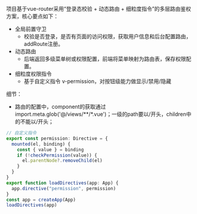 项目基于vue-router采用“登录态校验 + 动态路由 + 细粒度指令”的多层路由鉴权方案，核心要点如下：

- 全局前置守卫
    - 校验是否登录，是否有页面的访问权限，获取用户信息和后台配置路由，addRoute注册。
- 动态路由
    - 后端返回多级菜单树或权限配置，前端将菜单映射为路由表，保存权限配置。
- 细粒度权限指令
    - 基于自定义指令 v-permission，对按钮级能力做显示/禁用/隐藏

细节：
- 路由的配置中，component的获取通过import.meta.glob('@/views/**/*.vue')；一级的path要以/开头，children中的不能以/开头；

```javascript
// 自定义指令
export const permission: Directive = {
  mounted(el, binding) {
    const { value } = binding
    if (!checkPermission(value)) {
      el.parentNode?.removeChild(el)
    }
  }
}
export function loadDirectives(app: App) {
  app.directive("permission", permission)
}
const app = createApp(App)
loadDirectives(app)
```

